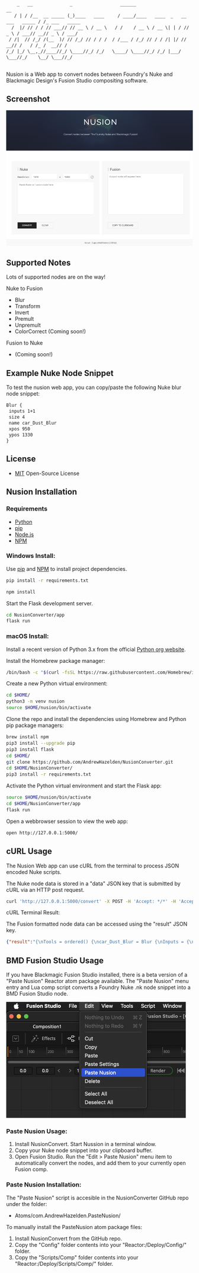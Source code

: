 ``` 
    _   __              _                  ______                                 __             
   / | / /__  __ _____ (_)____   ____     / ____/____   ____  _   __ ___   _____ / /_ ___   _____
  /  |/ // / / // ___// // __ \ / __ \   / /    / __ \ / __ \| | / // _ \ / ___// __// _ \ / ___/
 / /|  // /_/ /(__  )/ // /_/ // / / /  / /___ / /_/ // / / /| |/ //  __// /   / /_ /  __// /    
/_/ |_/ \__,_//____//_/ \____//_/ /_/   \____/ \____//_/ /_/ |___/ \___//_/    \__/ \___//_/     
                                                                                                
```

Nusion is a Web app to convert nodes between Foundry's Nuke and Blackmagic Design's Fusion Studio compositing software.

## Screenshot

![Webapp](docs/images/screenshot.png)

## Supported Notes
Lots of supported nodes are on the way!

Nuke to Fusion

- Blur
- Transform
- Invert
- Premult
- Unpremult
- ColorCorrect (Coming soon!)

Fusion to Nuke

- (Coming soon!)

## Example Nuke Node Snippet

To test the nusion web app, you can copy/paste the following Nuke blur node snippet:

    Blur {
     inputs 1+1
     size 4
     name car_Dust_Blur
     xpos 950
     ypos 1330
    }

## License

- [MIT](https://choosealicense.com/licenses/mit/) Open-Source License

## Nusion Installation

### Requirements

- [Python](https://www.python.org/)
- [pip](https://pip.pypa.io/en/stable/)
- [Node.js](https://nodejs.org/en/)
- [NPM](https://www.npmjs.com/get-npm/)

### Windows Install:

Use [pip](https://pip.pypa.io/en/stable/) and [NPM](https://www.npmjs.com/get-npm/) to install project dependencies.

```bash
pip install -r requirements.txt
```
```bash
npm install
```
Start the Flask development server.

```bash
cd NusionConverter/app
flask run
```

### macOS Install:

Install a recent version of Python 3.x from the official [Python org website](https://www.python.org/downloads/).

Install the Homebrew package manager:

```bash
/bin/bash -c "$(curl -fsSL https://raw.githubusercontent.com/Homebrew/install/HEAD/install.sh)"
```

Create a new Python virtual environment:

```bash
cd $HOME/
python3 -m venv nusion
source $HOME/nusion/bin/activate
```

Clone the repo and install the dependencies using Homebrew and Python pip package managers:

```bash
brew install npm
pip3 install --upgrade pip
pip3 install flask
cd $HOME/
git clone https://github.com/AndrewHazelden/NusionConverter.git
cd $HOME/NusionConverter/
pip3 install -r requirements.txt
```

Activate the Python virtual environment and start the Flask app:

```bash
source $HOME/nusion/bin/activate
cd $HOME/NusionConverter/app
flask run
```

Open a webbrowser session to view the web app:

```bash
open http://127.0.0.1:5000/
```

## cURL Usage

The Nusion Web app can use cURL from the terminal to process JSON encoded Nuke scripts.

The Nuke node data is stored in a "data" JSON key that is submitted by cURL via an HTTP post request.

```bash
curl 'http://127.0.0.1:5000/convert' -X POST -H 'Accept: */*' -H 'Accept-Encoding: gzip, deflate, br, zstd' -H 'Referer: http://127.0.0.1:5000/' -H 'Content-Type: application/json' -H 'Origin: http://127.0.0.1:5000' -H 'Connection: keep-alive' --data-raw '{"data":"Blur {\n inputs 1+1\n size 4\n name car_Dust_Blur\n xpos 950\n ypos 1330\n}","width":"1920","height":"1080","fromSoftware":"nuke"}'
```


cURL Terminal Result:

The Fusion formatted node data can be accessed using the "result" JSON key.

```json
{"result":"{\nTools = ordered() {\ncar_Dust_Blur = Blur {\nInputs = {\nXBlurSize = Input { Value = 1.43561, },\n},\nViewInfo = OperatorInfo {\nPos = { 950, 1330 },\n},\n}\n}\n}"}
```

## BMD Fusion Studio Usage

If you have Blackmagic Fusion Studio installed, there is a beta version of a "Paste Nusion" Reactor atom package available. The "Paste Nusion" menu entry and Lua comp script converts a Foundry Nuke .nk node snippet into a BMD Fusion Studio node.

![Paste Nusion](docs/images/paste_nusion.png)

### Paste Nusion Usage: 

1. Install NusionConvert. Start Nussion in a terminal window.
2. Copy your Nuke node snippet into your clipboard buffer.
3. Open Fusion Studio. Run the "Edit > Paste Nusion" menu item to automatically convert the nodes, and add them to your currently open Fusion comp.

### Paste Nusion Installation:

The "Paste Nusion" script is accesible in the NusionConverter GitHub repo under the folder:

- Atoms/com.AndrewHazelden.PasteNusion/

To manually install the PasteNusion atom package files:
1. Install NusionConvert from the GitHub repo.
2. Copy the "Config" folder contents into your "Reactor:/Deploy/Config/" folder.
3. Copy the "Scripts/Comp" folder contents into your "Reactor:/Deploy/Scripts/Comp/" folder.

